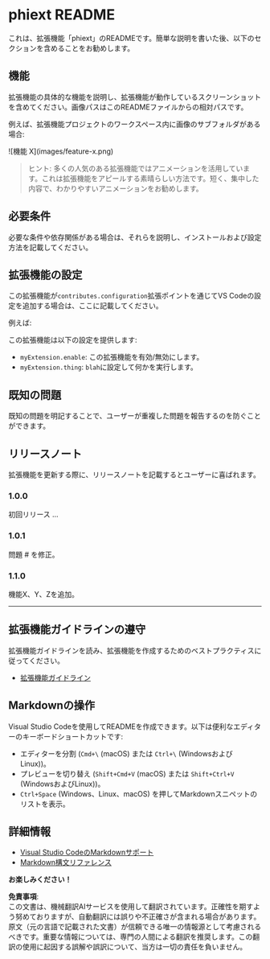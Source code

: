 # phiext README

これは、拡張機能「phiext」のREADMEです。簡単な説明を書いた後、以下のセクションを含めることをお勧めします。

## 機能

拡張機能の具体的な機能を説明し、拡張機能が動作しているスクリーンショットを含めてください。画像パスはこのREADMEファイルからの相対パスです。

例えば、拡張機能プロジェクトのワークスペース内に画像のサブフォルダがある場合:

\!\[機能 X\]\(images/feature-x.png\)

> ヒント: 多くの人気のある拡張機能ではアニメーションを活用しています。これは拡張機能をアピールする素晴らしい方法です。短く、集中した内容で、わかりやすいアニメーションをお勧めします。

## 必要条件

必要な条件や依存関係がある場合は、それらを説明し、インストールおよび設定方法を記載してください。

## 拡張機能の設定

この拡張機能が`contributes.configuration`拡張ポイントを通じてVS Codeの設定を追加する場合は、ここに記載してください。

例えば:

この拡張機能は以下の設定を提供します:

* `myExtension.enable`: この拡張機能を有効/無効にします。
* `myExtension.thing`: `blah`に設定して何かを実行します。

## 既知の問題

既知の問題を明記することで、ユーザーが重複した問題を報告するのを防ぐことができます。

## リリースノート

拡張機能を更新する際に、リリースノートを記載するとユーザーに喜ばれます。

### 1.0.0

初回リリース ...

### 1.0.1

問題 # を修正。

### 1.1.0

機能X、Y、Zを追加。

---

## 拡張機能ガイドラインの遵守

拡張機能ガイドラインを読み、拡張機能を作成するためのベストプラクティスに従ってください。

* [拡張機能ガイドライン](https://code.visualstudio.com/api/references/extension-guidelines)

## Markdownの操作

Visual Studio Codeを使用してREADMEを作成できます。以下は便利なエディターのキーボードショートカットです:

* エディターを分割 (`Cmd+\` (macOS) または `Ctrl+\` (WindowsおよびLinux))。
* プレビューを切り替え (`Shift+Cmd+V` (macOS) または `Shift+Ctrl+V` (WindowsおよびLinux))。
* `Ctrl+Space` (Windows、Linux、macOS) を押してMarkdownスニペットのリストを表示。

## 詳細情報

* [Visual Studio CodeのMarkdownサポート](http://code.visualstudio.com/docs/languages/markdown)
* [Markdown構文リファレンス](https://help.github.com/articles/markdown-basics/)

**お楽しみください！**

**免責事項**:  
この文書は、機械翻訳AIサービスを使用して翻訳されています。正確性を期すよう努めておりますが、自動翻訳には誤りや不正確さが含まれる場合があります。原文（元の言語で記載された文書）が信頼できる唯一の情報源として考慮されるべきです。重要な情報については、専門の人間による翻訳を推奨します。この翻訳の使用に起因する誤解や誤訳について、当方は一切の責任を負いません。